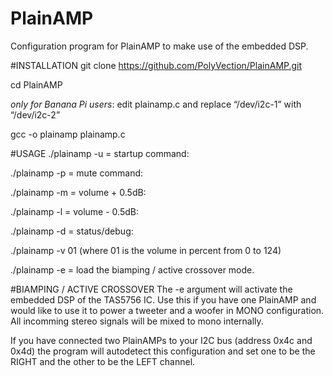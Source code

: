 # PlainAMP

Configuration program for PlainAMP to make use of the embedded DSP.

#INSTALLATION
git clone https://github.com/PolyVection/PlainAMP.git

cd PlainAMP

*only for Banana Pi users*: 
edit plainamp.c and replace “/dev/i2c-1” with “/dev/i2c-2”

gcc -o plainamp plainamp.c

#USAGE
./plainamp -u = startup command:    

./plainamp -p = mute command:       

./plainamp -m = volume + 0.5dB:     

./plainamp -l = volume - 0.5dB:     

./plainamp -d = status/debug:       

./plainamp -v 01 (where 01 is the volume in percent from 0 to 124) 

./plainamp -e = load the biamping / active crossover mode.

#BIAMPING / ACTIVE CROSSOVER
The -e argument will activate the embedded DSP of the TAS5756 IC.
Use this if you have one PlainAMP and would like to use it to power a tweeter and a woofer in MONO configuration.
All incomming stereo signals will be mixed to mono internally.

If you have connected two PlainAMPs to your I2C bus (address 0x4c and 0x4d) the program will autodetect this configuration and set one to be the RIGHT and the other to be the LEFT channel.
